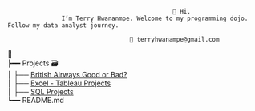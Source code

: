                                                   👋 Hi,
                   I’m Terry Hwananmpe. Welcome to my programming dojo. Follow my data analyst journey.

                                      📧 terryhwanampe@gmail.com
📁                                                                         
┣━━ Projects 🗃                                                                                                                                                                     
┃   ├── [British Airways Good or Bad? ](https://github.com/terrykhwan/British-Airways/tree/main)                                                                                    
┃   ├── [Excel - Tableau Projects](https://github.com/terrykhwan/PortfolioProjectExcel)                                                                                        
┃   ├── [SQL Projects](https://github.com/terrykhwan/PortfolioProjectSQL)                                                                                                     
┗━━ README.md
